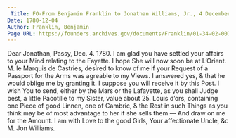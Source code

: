 ```yaml
---
 Title: FO-From Benjamin Franklin to Jonathan Williams, Jr., 4 December 1780
Date: 1780-12-04
Author: Franklin, Benjamin
Page URL: https://founders.archives.gov/documents/Franklin/01-34-02-0073
---
```


Dear Jonathan,
Passy, Dec. 4. 1780.
I am glad you have settled your affairs to your Mind relating to the Fayette. I hope She will now soon be at L’Orient.
M. le Marquis de Castries, desired to know of me if your Request of a Passport for the Arms was agreable to my Views. I answered yes, & that he would oblige me by granting it. I suppose you will receive it by this Post.
I wish You to send, either by the Mars or the Lafayette, as you shall Judge best, a little Pacotille to my Sister, value about 25. Louis d’ors, containing one Piece of good Linnen, one of Cambric, & the Rest in such Things as you think may be of most advantage to her if she sells them.— And draw on me for the Amount.
I am with Love to the good Girls, Your affectionate Uncle, &c
M. Jon Williams.

